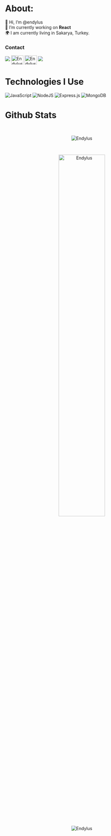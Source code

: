 # About:<br>
:wave: Hi, I’m @endylus<br>🔭 I’m currently working on **React**<br>🌍 I am currently living in Sakarya, Turkey.

<h3 align="left">Contact</h3>
<p align="left">
<a href="https://github.com/404"><img src="https://user-images.githubusercontent.com/73097560/115834477-dbab4500-a447-11eb-908a-139a6edaec5c.gif"></a>
<a href="https://discord.gg/dctoken" target="blank"><img align="center" src="https://github.com/Endylus/Endylus/assets/122468378/63c9da29-3a23-4bcf-ad5d-a89ae7b31410" alt="Endylus" height="30" width="40" /></a>
<a href="https://instagram.com/endylus_9" target="blank"><img align="center" src="https://github.com/Endylus/Endylus/assets/122468378/cbbc6f6d-779b-43a2-9ddb-9d4866ee6adb" alt="Endylus" height="30" width="40" /></a>
<a href="https://github.com/404"><img src="https://user-images.githubusercontent.com/73097560/115834477-dbab4500-a447-11eb-908a-139a6edaec5c.gif"></a>
</p>

# Technologies I Use
![JavaScript](https://img.shields.io/badge/javascript-%23323330.svg?style=for-the-badge&logo=javascript&logoColor=%23F7DF1E)
![NodeJS](https://img.shields.io/badge/node.js-6DA55F?style=for-the-badge&logo=node.js&logoColor=white)
![Express.js](https://img.shields.io/badge/express.js-%23404d59.svg?style=for-the-badge&logo=express&logoColor=%2361DAFB)
![MongoDB](https://img.shields.io/badge/MongoDB-%234ea94b.svg?style=for-the-badge&logo=mongodb&logoColor=white)

# Github Stats
 <br />
  <p align="center">
  <a>
      <img align="center" src="https://github-readme-stats.vercel.app/api?username=Endylus&theme=nightowl&hide_border=false&include_all_commits=false&count_private=false" alt="Endylus" />
  </a>
</p>
<br />
 <p align="center">
  <a>
    <img align="center" src="https://github-readme-streak-stats.herokuapp.com/?user=Endylus&theme=nightowl&hide_border=false" alt="Endylus" width="55%" />
  </a>
</p>
 
 <br />
  
  <p align="center">
  <a>
    <img align="center" src="https://github-readme-stats.vercel.app/api/top-langs/?username=Endylus&theme=nightowl&hide_border=false&include_all_commits=false&count_private=false&layout=compact" alt="Endylus" />
  </a>
</p>
